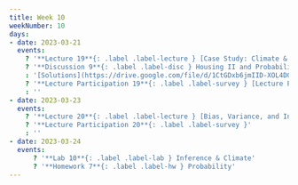 ```yaml
---
title: Week 10
weekNumber: 10
days:
- date: 2023-03-21
  events:
    ? '**Lecture 19**{: .label .label-lecture } [Case Study: Climate & Physical Data](lecture/lec19)'
    ? '**Discussion 9**{: .label .label-disc } Housing II and Probability I [worksheet](https://drive.google.com/file/d/1z2OygetIoDNt0h7FJi28HOM8bkDfIVM4/view?usp=sharing), [factsheet](https://tinyurl.com/ccao-budget)' 
    : '[Solutions](https://drive.google.com/file/d/1CtGDxb6jmIID-XOL4D0F0Ku4zAGPLueD/view?usp=sharing)'
    ? '**Lecture Participation 19**{: .label .label-survey } [Lecture Participation](https://app.sli.do/event/bpyjkNu83pkcEvQ19GKuYQ/embed/polls/85b100e7-4e30-429c-8cca-ec6bcd8d079b)'
    : ''
- date: 2023-03-23
  events:
    ? '**Lecture 20**{: .label .label-lecture } [Bias, Variance, and Inference](lecture/lec20)'
    ? '**Lecture Participation 20**{: .label .label-survey }'
    : ''
- date: 2023-03-24
  events:
      ? '**Lab 10**{: .label .label-lab } Inference & Climate'
      ? '**Homework 7**{: .label .label-hw } Probability'
---
```

